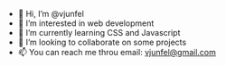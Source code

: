 - 👋 Hi, I’m @vjunfel
- 👀 I’m interested in web development
- 🌱 I’m currently learning CSS and Javascript
- 💞️ I’m looking to collaborate on some projects
- 📫 You can reach me throu email: vjunfel@gmail.com

<!---
vjunfel/vjunfel is a ✨ special ✨ repository because its `README.md` (this file) appears on your GitHub profile.
You can click the Preview link to take a look at your changes.
--->
